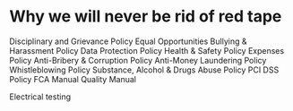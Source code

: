 # Why we will never be rid of red tape

Disciplinary and Grievance Policy
Equal Opportunities
Bullying & Harassment Policy
Data Protection Policy
Health & Safety Policy
Expenses Policy
Anti-Bribery & Corruption Policy
Anti-Money Laundering Policy
Whistleblowing Policy
Substance, Alcohol & Drugs Abuse Policy
PCI DSS Policy
FCA Manual
Quality Manual

Electrical testing


